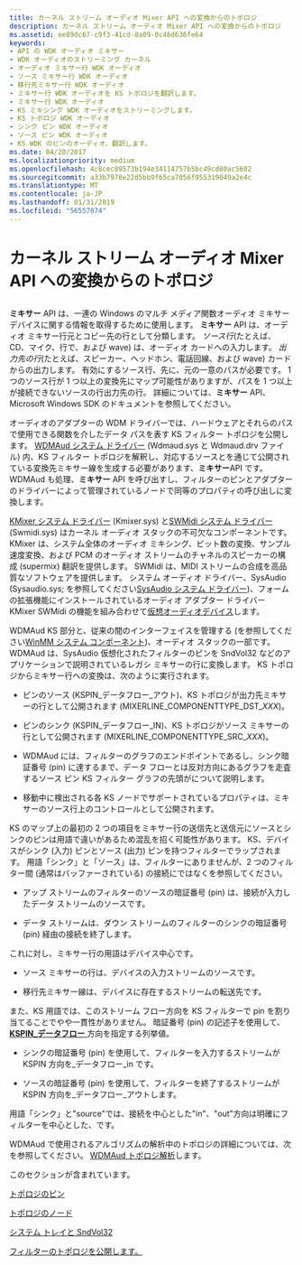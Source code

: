 ```yaml
---
title: カーネル ストリーム オーディオ Mixer API への変換からのトポロジ
description: カーネル ストリーム オーディオ Mixer API への変換からのトポロジ
ms.assetid: ee89dc67-c9f3-41cd-8a09-0c46d636fe64
keywords:
- API の WDK オーディオ ミキサー
- WDK オーディオのストリーミング カーネル
- オーディオ ミキサー行 WDK オーディオ
- ソース ミキサー行 WDK オーディオ
- 移行先ミキサー行 WDK オーディオ
- ミキサー行 WDK オーディオを KS トポロジを翻訳します。
- ミキサー行 WDK オーディオ
- KS ミキシング WDK オーディオをストリーミングします。
- KS トポロジ WDK オーディオ
- シンク ピン WDK オーディオ
- ソース ピン WDK オーディオ
- KS WDK のピンのオーディオ、翻訳します。
ms.date: 04/20/2017
ms.localizationpriority: medium
ms.openlocfilehash: 4c8cec89573b194e34114757b5bc49cd80ac5602
ms.sourcegitcommit: a33b7978e22d5bb9f65ca7056f955319049a2e4c
ms.translationtype: MT
ms.contentlocale: ja-JP
ms.lasthandoff: 01/31/2019
ms.locfileid: "56557074"
---
```

# <a name="kernel-streaming-topology-to-audio-mixer-api-translation"></a>カーネル ストリーム オーディオ Mixer API への変換からのトポロジ


## <span id="kernel_streaming_topology_to_audio_mixer_api_translation"></span><span id="KERNEL_STREAMING_TOPOLOGY_TO_AUDIO_MIXER_API_TRANSLATION"></span>


**ミキサー** API は、一連の Windows のマルチ メディア関数オーディオ ミキサー デバイスに関する情報を取得するために使用します。 **ミキサー** API は、オーディオ ミキサー行元とコピー先の行として分類します。 *ソース行*(たとえば、CD、マイク、行で、および wave) は、オーディオ カードへの入力します。 *出力先の行*(たとえば、スピーカー、ヘッドホン、電話回線、および wave) カードからの出力します。 有効にするソース行、先に、元の一意のパスが必要です。 1 つのソース行が 1 つ以上の変換先にマップ可能性がありますが、パスを 1 つ以上が接続できないソースの行出力先の行。 詳細については、**ミキサー** API、Microsoft Windows SDK のドキュメントを参照してください。

オーディオのアダプターの WDM ドライバーでは、ハードウェアとそれらのパスで使用できる関数を介したデータ パスを表す KS フィルター トポロジを公開します。 [WDMAud システム ドライバー](user-mode-wdm-audio-components.md#wdmaud_system_driver) (Wdmaud.sys と Wdmaud.drv ファイル) 内、KS フィルター トポロジを解釈し、対応するソースとを通じて公開されている変換先ミキサー線を生成する必要があります、**ミキサー**API です。 WDMAud も処理、**ミキサー** API を呼び出すし、フィルターのピンとアダプターのドライバーによって管理されているノードで同等のプロパティの呼び出しに変換します。

[KMixer システム ドライバー](kernel-mode-wdm-audio-components.md#kmixer_system_driver) (Kmixer.sys) と[SWMidi システム ドライバー](kernel-mode-wdm-audio-components.md#swmidi_system_driver) (Swmidi.sys) はカーネル オーディオ スタックの不可欠なコンポーネントです。 KMixer は、システム全体のオーディオ ミキシング、ビット数の変換、サンプル速度変換、および PCM のオーディオ ストリームのチャネルのスピーカーの構成 (supermix) 翻訳を提供します。 SWMidi は、MIDI ストリームの合成を高品質なソフトウェアを提供します。 システム オーディオ ドライバー、SysAudio (Sysaudio.sys; を参照してください[SysAudio システム ドライバー](kernel-mode-wdm-audio-components.md#sysaudio_system_driver))、フォームの拡張機能にインストールされているオーディオ アダプター ドライバー KMixer SWMidi の機能を組み合わせて[仮想オーディオデバイス](virtual-audio-devices.md)します。

WDMAud KS 部分と、従来の間のインターフェイスを管理する (を参照してください[WinMM システム コンポーネント](user-mode-wdm-audio-components.md#winmm_system_component))、オーディオ スタックの一部です。 WDMAud は、SysAudio 仮想化されたフィルターのピンを SndVol32 などのアプリケーションで説明されているレガシ ミキサーの行に変換します。 KS トポロジからミキサー行への変換は、次のように実行されます。

-   ピンのソース (KSPIN\_データフロー\_アウト)、KS トポロジが出力先ミキサーの行として公開されます (MIXERLINE\_COMPONENTTYPE\_DST\_*XXX*)。

-   ピンのシンク (KSPIN\_データフロー\_IN)、KS トポロジがソース ミキサーの行として公開されます (MIXERLINE\_COMPONENTTYPE\_SRC\_*XXX*)。

-   WDMAud には、フィルターのグラフのエンドポイントであるし、シンク暗証番号 (pin) に達するまで、データ フローとは反対方向にあるグラフを走査するソース ピン KS フィルター グラフの先頭がについて説明します。

-   移動中に検出される各 KS ノードでサポートされているプロパティは、ミキサーのソース行上のコントロールとして公開されます。

KS のマップ上の最初の 2 つの項目をミキサー行の送信先と送信元にソースとシンクのピンは用語で違いがあるため混乱を招く可能性があります。 KS、デバイスがシンク (入力) ピンとソース (出力) ピンを持つフィルターでラップされます。 用語「シンク」と「ソース」は、フィルターにありませんが、2 つのフィルター間 (通常はバッファーされている) の接続にではなくを参照してください。

-   アップ ストリームのフィルターのソースの暗証番号 (pin) は、接続が入力したデータ ストリームのソースです。

-   データ ストリームは、ダウン ストリームのフィルターのシンクの暗証番号 (pin) 経由の接続を終了します。

これに対し、ミキサー行の用語はデバイス中心です。

-   ソース ミキサーの行は、デバイスの入力ストリームのソースです。

-   移行先ミキサー線は、デバイスに存在するストリームの転送先です。

また、KS 用語では、このストリーム フロー方向を KS フィルターで pin を割り当てることでやや一貫性がありません。 暗証番号 (pin) の記述子を使用して、 [ **KSPIN\_データフロー** ](https://msdn.microsoft.com/library/windows/hardware/ff563532)方向を指定する列挙値。

-   シンクの暗証番号 (pin) を使用して、フィルターを入力するストリームが KSPIN 方向を\_データフロー\_in です。

-   ソースの暗証番号 (pin) を使用して、フィルターを終了するストリームが KSPIN 方向を\_データフロー\_アウトします。

用語「シンク」と"source"では、接続を中心とした"in"、"out"方向は明確にフィルターを中心とした、です。

WDMAud で使用されるアルゴリズムの解析中のトポロジの詳細については、次を参照してください。 [WDMAud トポロジ解析](wdmaud-topology-parsing.md)します。

このセクションが含まれています。

[トポロジのピン](topology-pins.md)

[トポロジのノード](topology-nodes.md)

[システム トレイと SndVol32](systray-and-sndvol32.md)

[フィルターのトポロジを公開します。](exposing-filter-topology.md)

 

 





